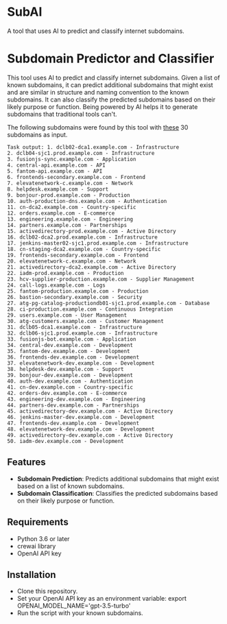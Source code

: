 # SubAI
A tool that uses AI to predict and classify internet subdomains.

# Subdomain Predictor and Classifier

This tool uses AI to predict and classify internet subdomains. Given a list of known subdomains, it can predict additional subdomains that might exist and are similar in structure and naming convention to the known subdomains. It can also classify the predicted subdomains based on their likely purpose or function. Being powered by AI helps it to generate subdomains that traditional tools can't.

The following subdomains were found by this tool with [these](https://raw.githubusercontent.com/shubham-s-pandey/SubAI/main/input.txt) 30 subdomains as input.

```
Task output: 1. dclb02-dca1.example.com - Infrastructure
2. dclb04-sjc1.prod.example.com - Infrastructure
3. fusionjs-sync.example.com - Application
4. central-api.example.com - API
5. fantom-api.example.com - API
6. frontends-secondary.example.com - Frontend
7. elevatenetwork-c.example.com - Network
8. helpdesk.example.com - Support
9. bonjour-prod.example.com - Production
10. auth-production-dns.example.com - Authentication
11. cn-dca2.example.com - Country-specific
12. orders.example.com - E-commerce
13. engineering.example.com - Engineering
14. partners.example.com - Partnerships
15. activedirectory-prod.example.com - Active Directory
16. dclb02-dca2.prod.example.com - Infrastructure
17. jenkins-master02-sjc1.prod.example.com - Infrastructure
18. cn-staging-dca2.example.com - Country-specific
19. frontends-secondary.example.com - Frontend
20. elevatenetwork-c.example.com - Network
21. activedirectory-dca2.example.com - Active Directory
22. iadm-prod.example.com - Production
23. hcv-supplier-production.example.com - Supplier Management
24. call-logs.example.com - Logs
25. fantom-production.example.com - Production
26. bastion-secondary.example.com - Security
27. atg-pg-catalog-productiondb01-sjc1.prod.example.com - Database
28. ci-production.example.com - Continuous Integration
29. users.example.com - User Management
30. atg-customers.example.com - Customer Management
31. dclb05-dca1.example.com - Infrastructure
32. dclb06-sjc1.prod.example.com - Infrastructure
33. fusionjs-bot.example.com - Application
34. central-dev.example.com - Development
35. fantom-dev.example.com - Development
36. frontends-dev.example.com - Development
37. elevatenetwork-dev.example.com - Development
38. helpdesk-dev.example.com - Support
39. bonjour-dev.example.com - Development
40. auth-dev.example.com - Authentication
41. cn-dev.example.com - Country-specific
42. orders-dev.example.com - E-commerce
43. engineering-dev.example.com - Engineering
44. partners-dev.example.com - Partnerships
45. activedirectory-dev.example.com - Active Directory
46. jenkins-master-dev.example.com - Development
47. frontends-dev.example.com - Development
48. elevatenetwork-dev.example.com - Development
49. activedirectory-dev.example.com - Active Directory
50. iadm-dev.example.com - Development
```


## Features

- **Subdomain Prediction**: Predicts additional subdomains that might exist based on a list of known subdomains.
- **Subdomain Classification**: Classifies the predicted subdomains based on their likely purpose or function.

## Requirements

- Python 3.6 or later
- crewai library
- OpenAI API key

## Installation

- Clone this repository.
- Set your OpenAI API key as an environment variable: export OPENAI_MODEL_NAME='gpt-3.5-turbo'
- Run the script with your known subdomains.
